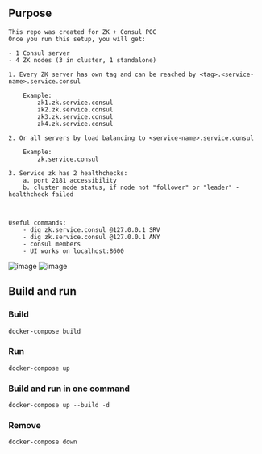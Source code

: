 ## Purpose

```
This repo was created for ZK + Consul POC
Once you run this setup, you will get:
 
- 1 Consul server
- 4 ZK nodes (3 in cluster, 1 standalone)

1. Every ZK server has own tag and can be reached by <tag>.<service-name>.service.consul

    Example:
        zk1.zk.service.consul
        zk2.zk.service.consul
        zk3.zk.service.consul
        zk4.zk.service.consul

2. Or all servers by load balancing to <service-name>.service.consul

    Example:
        zk.service.consul

3. Service zk has 2 healthchecks:
    a. port 2181 accessibility
    b. cluster mode status, if node not "follower" or "leader" - healthcheck failed



Useful commands:
    - dig zk.service.consul @127.0.0.1 SRV
    - dig zk.service.consul @127.0.0.1 ANY
    - consul members
    - UI works on localhost:8600   
```

![image](https://user-images.githubusercontent.com/14246521/78132098-ce7a7d00-7424-11ea-900e-52f49b8f4eec.png)
![image](https://user-images.githubusercontent.com/14246521/78132178-efdb6900-7424-11ea-9617-2497ac527773.png)

## Build and run

### Build

```
docker-compose build
```

### Run

```
docker-compose up
```

### Build and run in one command

```
docker-compose up --build -d
```

### Remove
```
docker-compose down
```